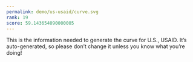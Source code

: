 ```yaml
---
permalink: demo/us-usaid/curve.svg
rank: 19
score: 59.143654090000005
---
```


This is the information needed to generate the curve for U.S., USAID. It’s
auto-generated, so please don’t change it unless you know what you’re
doing!
